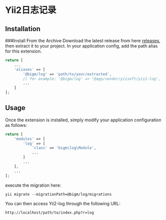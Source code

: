 Yii2日志记录
========
Installation
------------
###Install From the Archive
Download the latest release from here [releases](https://github.com/KillMeAgain/yii2-log/releases), then extract it to your project.
In your application config, add the path alias for this extension.

```php
return [
    ...
    'aliases' => [
        '@bigm/log' => 'path/to/your/extracted',
        // for example: '@bigm/log' => '@app/vendor/yiisoft/yii2-log',
        ...
    ]
];
```
Usage
-----

Once the extension is installed, simply modify your application configuration as follows:

```php
return [
    'modules' => [
        'log' => [
            'class' => 'bigm\log\Module',
            ...
        ]
        ...
    ],
    ...
];
```
execute the migration here:
```
yii migrate --migrationPath=@bigm/log/migrations
```
You can then access Yii2-log through the following URL:

```
http://localhost/path/to/index.php?r=log
```
